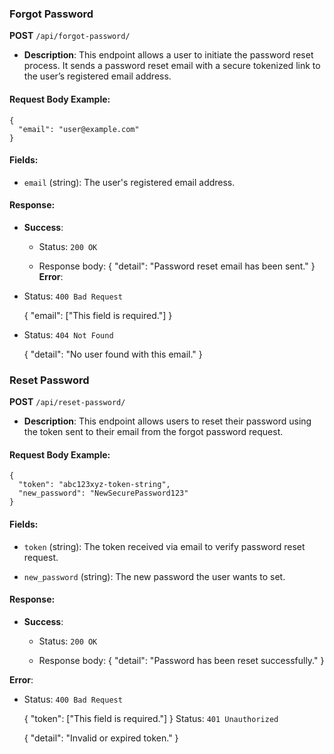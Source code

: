 
### **Forgot Password**

**POST** `/api/forgot-password/`

-   **Description**: This endpoint allows a user to initiate the password reset process. It sends a password reset email with a secure tokenized link to the user’s registered email address.
    

#### Request Body Example:

    {
      "email": "user@example.com"
    }
  
  #### **Fields**:

-   `email` (string): The user's registered email address.
    

#### Response:

-   **Success**:
    
    -   Status: `200 OK`
        
    -   Response body:
{
  "detail": "Password reset email has been sent."
}
**Error**:

-   Status: `400 Bad Request`

    {
      "email": ["This field is required."]
    }
-   Status: `404 Not Found`

    {
      "detail": "No user found with this email."
    }

### **Reset Password**

**POST** `/api/reset-password/`

-   **Description**: This endpoint allows users to reset their password using the token sent to their email from the forgot password request.
    

#### Request Body Example:

    {
      "token": "abc123xyz-token-string",
      "new_password": "NewSecurePassword123"
    }
#### Fields:

-   `token` (string): The token received via email to verify password reset request.
    
-   `new_password` (string): The new password the user wants to set.
    

#### Response:

-   **Success**:
    
    -   Status: `200 OK`
        
    -   Response body:
    {
      "detail": "Password has been reset successfully."
    }

**Error**:

-   Status: `400 Bad Request`

    {
      "token": ["This field is required."]
    }
Status: `401 Unauthorized`

    {
      "detail": "Invalid or expired token."
    }


